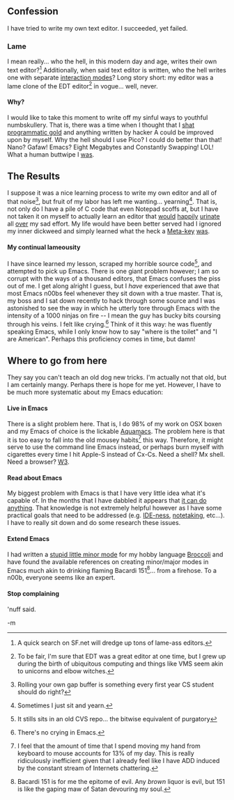 Confession
-------------
I have tried to write my own text editor.  I succeeded, yet failed.  

### Lame
I mean really... who the hell, in this modern day and age, writes their own text editor?[^1]
  Additionally, when said text editor is written, who the hell writes one with separate [interaction modes][viway]?  Long story short: my editor was a lame clone of the EDT editor[^2] in vogue... well, never.  

#### Why?
I would like to take this moment to write off my sinful ways to youthful numbskullery.  That is, there was a time when I thought that I <a href="http://twitter.com/fogus/statuses/835954463">shat programmatic gold</a> and anything written by hacker A could be improved upon by myself.  Why the hell should I use Pico?  I could do better than that!  Nano?  Gafaw!  Emacs?  Eight Megabytes and Constantly Swapping!  LOL!  What a human buttwipe I [was][am].  

The Results
--------------
I suppose it was a nice learning process to write my own editor and all of that noise[^3], but fruit of my labor has left me wanting... yearning[^4].  That is, not only do I have a pile of C code that even Notepad scoffs at, but I have not taken it on myself to actually learn an editor that [would][j] [happily][vim] <a href="http://www.gnu.org/software/emacs/">urinate</a> all <a href="http://www.barebones.com/products/bbedit/index.shtml">over</a> my sad effort.  My life would have been better served had I ignored my inner dickweed and simply learned what the heck a <a href="http://en.wikipedia.org/wiki/Space-cadet_keyboard">Meta-key</a> [was][am].  

#### My continual lameousity
I have since learned my lesson, scraped my horrible source code[^5], and attempted to pick up Emacs.  There is one giant problem however; I am so corrupt with the ways of a thousand editors, that Emacs confuses the piss out of me.  I get along alright I guess, but I *have* experienced that awe that most Emacs n00bs feel whenever they sit down with a true master.  That is, my boss and I sat down recently to hack through some source and I was astonished to see the way in which he utterly tore through Emacs with the intensity of a 1000 ninjas on fire -- I mean the guy has bucky bits coursing through his veins.  I felt like crying.[^6]   Think of it this way: he was fluently speaking Emacs, while I only know how to say "where is the toilet" and "I are American".  Perhaps this proficiency comes in time, but damn!  

Where to go from here
--------------------------
They say you can't teach an old dog new tricks.  I'm actually not that old, but I am certainly mangy.  Perhaps there is hope for me yet.  However, I have to be much more systematic about my Emacs education:

#### Live in Emacs
There is a slight problem here.  That is, I do 98% of my work on OSX boxen and my Emacs of choice is the lickable [Aquamacs][aqm].  The problem here is that it is too easy to fall into the old mousey habits[^7] this way.  Therefore, it might serve to use the command line Emacs instead, or perhaps burn myself with cigarettes every time I hit Apple-S instead of Cx-Cs.  Need a shell?  Mx shell.  Need a browser?  [W3][w3].

#### Read about Emacs
My biggest problem with Emacs is that I have very little idea what it's capable of.  In the months that I have dabbled it appears that [it can do anything][xkcd].  That knowledge is not extremely helpful however as I have some practical goals that need to be addressed (e.g. [IDE-ness][jide], <a href="http://orgmode.org/">notetaking</a>, etc...).  I have to really sit down and do some research these issues.

#### Extend Emacs
I had written a [stupid little minor mode][bmode] for my hobby language [Broccoli](/projects/broccoli) and have found the available references on creating minor/major modes in Emacs much akin to drinking flaming Bacardi 151[^8]... from a firehose.  To a n00b, everyone seems like an expert.

#### Stop complaining
'nuff said.

-m

[w3]: http://www.gnu.org/software/w3/
[viway]: http://vimdoc.sourceforge.net/htmldoc/intro.html#vim-modes-intro
[jide]: http://www.ibm.com/developerworks/java/library/j-emacs/
[am]: http://twitter.com/fogus/statuses/866151340
[xkcd]: http://xkcd.com/378/
[j]: http://armedbear-j.sourceforge.net/
[vim]: http://www.vim.org/
[aqm]: http://aquamacs.org/
[bmode]: http://www.flickr.com/photos/fogus/2607857873/in/set-72157603453823388/

[^1]: A quick search on SF.net will dredge up tons of lame-ass editors.
[^2]: To be fair, I'm sure that EDT was a great editor at one time, but I grew up during the birth of ubiquitous computing and things like VMS seem akin to unicorns and elbow witches.
[^3]: Rolling your own gap buffer is something every first year CS student should do right?
[^4]: Sometimes I just sit and yearn.
[^5]: It stills sits in an old CVS repo... the bitwise equivalent of purgatory
[^6]: There's no crying in Emacs.
[^7]: I feel that the amount of time that I spend moving my hand from keyboard to mouse accounts for 13% of my day.  This is really ridiculously inefficient given that I already feel like I have ADD induced by the constant stream of Internets chattering.
[^8]: Bacardi 151 is for me the epitome of evil.  Any *brown* liquor is evil, but 151 is like the gaping maw of Satan devouring my soul.  